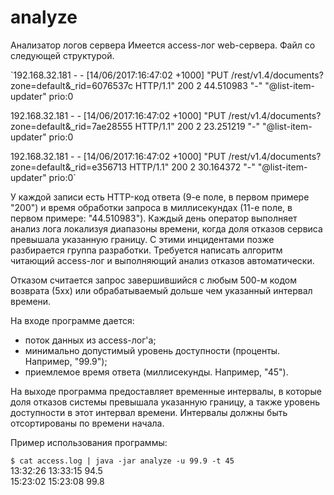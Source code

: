 # analyze
Анализатор логов сервера
Имеется access-лог web-сервера. Файл со следующей структурой.

`192.168.32.181 - - [14/06/2017:16:47:02 +1000] "PUT /rest/v1.4/documents?zone=default&_rid=6076537c HTTP/1.1" 200 2 44.510983 "-" "@list-item-updater" prio:0

192.168.32.181 - - [14/06/2017:16:47:02 +1000] "PUT /rest/v1.4/documents?zone=default&_rid=7ae28555 HTTP/1.1" 200 2 23.251219 "-" "@list-item-updater" prio:0

192.168.32.181 - - [14/06/2017:16:47:02 +1000] "PUT /rest/v1.4/documents?zone=default&_rid=e356713 HTTP/1.1" 200 2 30.164372 "-" "@list-item-updater" prio:0`

У каждой записи есть HTTP-код ответа (9-е поле, в первом примере "200") и время обработки запроса в миллисекундах (11-е поле, в первом примере: "44.510983"). Каждый день оператор выполняет анализ лога локализуя диапазоны времени, когда доля отказов сервиса превышала указанную границу. С этими инцидентами позже разбирается группа разработки. Требуется написать алгоритм читающий access-лог и выполняющий анализ отказов автоматически.

Отказом считается запрос завершившийся с любым 500-м кодом возврата (5xx) или обрабатываемый дольше чем указанный интервал времени.

На входе программе дается:

* поток данных из access-лог'а;
* минимально допустимый уровень доступности (проценты. Например, "99.9");
* приемлемое время ответа (миллисекунды. Например, "45").

На выходе программа предоставляет временные интервалы, в которые доля отказов системы превышала указанную границу, а также уровень доступности в этот интервал времени. Интервалы должны быть отсортированы по времени начала.

Пример использования программы:

`$ cat access.log | java -jar analyze -u 99.9 -t 45`  
13:32:26	13:33:15	94.5  
15:23:02	15:23:08	99.8  
